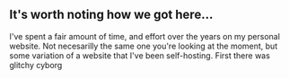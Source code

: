 ## It's worth noting how we got here...

I've spent a fair amount of time, and effort over the years on my personal website. Not necesarilly the same one you're looking at the moment, but some variation of a website that I've been self-hosting. First there was glitchy cyborg

